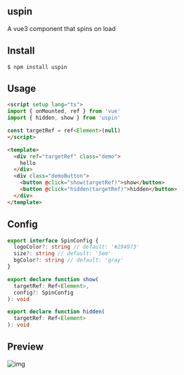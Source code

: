 ## uspin

A vue3 component that spins on load

## Install

```shell
$ npm install uspin
```

## Usage

```html
<script setup lang="ts">
import { onMounted, ref } from 'vue'
import { hidden, show } from 'uspin'

const targetRef = ref<Element>(null)
</script>

<template>
  <div ref="targetRef" class="demo">
    hello
  </div>
  <div class="demoButton">
    <button @click="show(targetRef)">show</button>
    <button @click="hidden(targetRef)">hidden</button>
  </div>
</template>
```

## Config

```ts
export interface SpinConfig {
  logoColor?: string // default: '#294973'
  size?: string // default: '5em'
  bgColor?: string // default: 'gray'
}

export declare function show(
  targetRef: Ref<Element>,
  config?: SpinConfig
): void

export declare function hidden(
  targetRef: Ref<Element>
): void
```

## Preview

![img](https://img-blog.csdnimg.cn/db951889fe19472db1a48fa22ab64d18.gif)